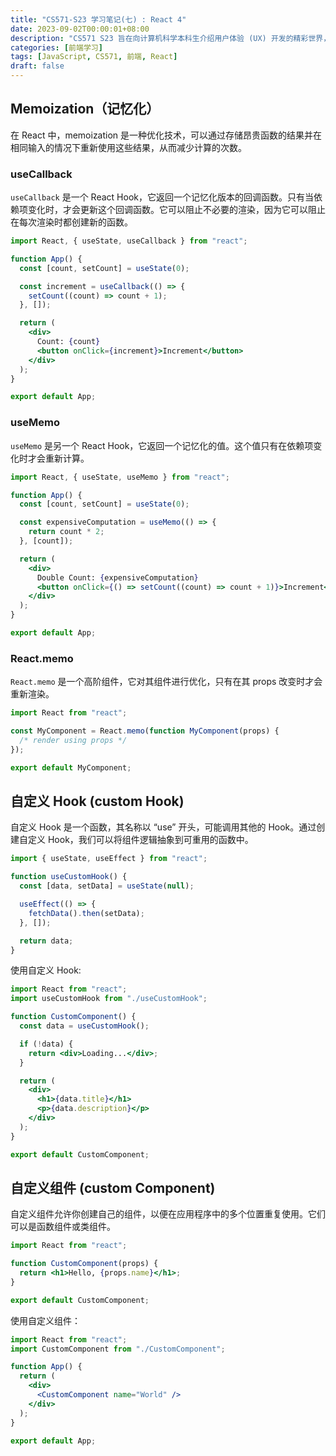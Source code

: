 ```yaml
---
title: "CS571-S23 学习笔记(七) : React 4"
date: 2023-09-02T00:00:01+08:00
description: "CS571 S23 旨在向计算机科学本科生介绍用户体验 (UX) 开发的精彩世界，这是我在这门课的学习笔记。本节关键词：Memoization（记忆化）,自定义 Hook,自定义组件"
categories: [前端学习]
tags: [JavaScript, CS571, 前端, React]
draft: false
---
```


## Memoization（记忆化）

在 React 中，memoization 是一种优化技术，可以通过存储昂贵函数的结果并在相同输入的情况下重新使用这些结果，从而减少计算的次数。

### useCallback

`useCallback` 是一个 React Hook，它返回一个记忆化版本的回调函数。只有当依赖项变化时，才会更新这个回调函数。它可以阻止不必要的渲染，因为它可以阻止在每次渲染时都创建新的函数。

```jsx
import React, { useState, useCallback } from "react";

function App() {
  const [count, setCount] = useState(0);

  const increment = useCallback(() => {
    setCount((count) => count + 1);
  }, []);

  return (
    <div>
      Count: {count}
      <button onClick={increment}>Increment</button>
    </div>
  );
}

export default App;
```

### useMemo

`useMemo` 是另一个 React Hook，它返回一个记忆化的值。这个值只有在依赖项变化时才会重新计算。

```jsx
import React, { useState, useMemo } from "react";

function App() {
  const [count, setCount] = useState(0);

  const expensiveComputation = useMemo(() => {
    return count * 2;
  }, [count]);

  return (
    <div>
      Double Count: {expensiveComputation}
      <button onClick={() => setCount((count) => count + 1)}>Increment</button>
    </div>
  );
}

export default App;
```

### React.memo

`React.memo` 是一个高阶组件，它对其组件进行优化，只有在其 props 改变时才会重新渲染。

```jsx
import React from "react";

const MyComponent = React.memo(function MyComponent(props) {
  /* render using props */
});

export default MyComponent;
```

## 自定义 Hook (custom Hook)

自定义 Hook 是一个函数，其名称以 “use” 开头，可能调用其他的 Hook。通过创建自定义 Hook，我们可以将组件逻辑抽象到可重用的函数中。

```jsx
import { useState, useEffect } from "react";

function useCustomHook() {
  const [data, setData] = useState(null);

  useEffect(() => {
    fetchData().then(setData);
  }, []);

  return data;
}
```

使用自定义 Hook:

```jsx
import React from "react";
import useCustomHook from "./useCustomHook";

function CustomComponent() {
  const data = useCustomHook();

  if (!data) {
    return <div>Loading...</div>;
  }

  return (
    <div>
      <h1>{data.title}</h1>
      <p>{data.description}</p>
    </div>
  );
}

export default CustomComponent;
```

## 自定义组件 (custom Component)

自定义组件允许你创建自己的组件，以便在应用程序中的多个位置重复使用。它们可以是函数组件或类组件。

```jsx
import React from "react";

function CustomComponent(props) {
  return <h1>Hello, {props.name}</h1>;
}

export default CustomComponent;
```

使用自定义组件：

```jsx
import React from "react";
import CustomComponent from "./CustomComponent";

function App() {
  return (
    <div>
      <CustomComponent name="World" />
    </div>
  );
}

export default App;
```
